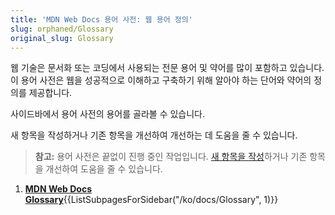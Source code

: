 ```yaml
---
title: 'MDN Web Docs 용어 사전: 웹 용어 정의'
slug: orphaned/Glossary
original_slug: Glossary
---
```


웹 기술은 문서화 또는 코딩에서 사용되는 전문 용어 및 약어를 많이 포함하고 있습니다. 이 용어 사전은 웹을 성공적으로 이해하고 구축하기 위해 알아야 하는 단어와 약어의 정의를 제공합니다.

사이드바에서 용어 사전의 용어를 골라볼 수 있습니다.

새 항목을 작성하거나 기존 항목을 개선하여 개선하는 데 도움을 줄 수 있습니다.

> **참고:** 용어 사전은 끝없이 진행 중인 작업입니다. [새 항목을 작성](/ko/docs/MDN/Contribute/Howto/Write_a_new_entry_in_the_Glossary)하거나 기존 항목을 개선하여 도움을 줄 수 있습니다.

<section id="Quick_links">
 <ol>
  <li><strong><a href="/ko/docs/Glossary">MDN Web Docs Glossary</a></strong>{{ListSubpagesForSidebar("/ko/docs/Glossary", 1)}}</li>
 </ol>
</section>
